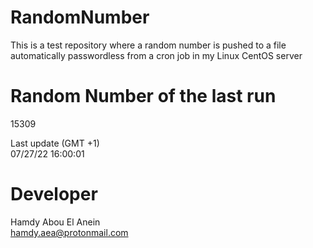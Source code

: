 # RandomNumber    
This is a test repository where a random number is pushed to a file automatically passwordless from a cron job in my Linux CentOS server    
# Random Number of the last run   
15309
      
Last update (GMT +1)    
07/27/22 16:00:01
# Developer    
Hamdy Abou El Anein   
hamdy.aea@protonmail.com
